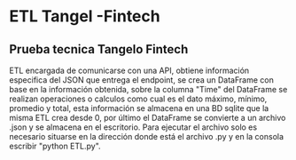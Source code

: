 # ETL Tangel -Fintech
## Prueba tecnica Tangelo Fintech

ETL encargada de comunicarse con una API, obtiene información especifica del JSON que entrega el endpoint, se crea un DataFrame con base en la información obtenida, sobre la columna "Time" del DataFrame se realizan operaciones o calculos como cual es el dato máximo, mínimo, promedio y total, esta información se almacena en una BD sqlite que la misma ETL crea desde 0, por último el DataFrame se convierte a un archivo .json y se almacena en el escritorio.
Para ejecutar el archivo solo es necesario situarse en la dirección donde está el archivo .py y en la consola escribir "python ETL.py".
